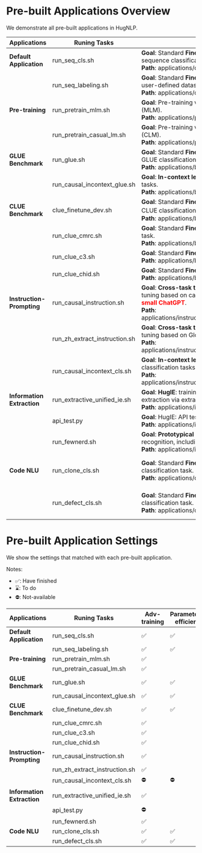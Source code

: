 # Pre-built Applications Overview

We demonstrate all pre-built applications in HugNLP.

| **Applications** | **Runing Tasks** | **Task Notes** | **PLM Models** | **Documents** |
| --- | --- | --- | --- | --- |
| **Default Application** | run_seq_cls.sh | **Goal**: Standard **Fine-tuning** or **Prompt-tuning** for sequence classification on user-defined dataset. <br> **Path**: applications/default_applications | BERT, RoBERTa, DeBERTa | [click](./documents/default_tasks/default_sequence_classification.md) |
|  | run_seq_labeling.sh | **Goal**: Standard **Fine-tuning** for sequence labeling on user-defined dataset. <br> **Path**: applications/default_applications | BERT, RoBERTa, ALBERT |   |
| **Pre-training** | run_pretrain_mlm.sh | **Goal**: Pre-training via **Masked Language Modeling** (MLM). <br> **Path**: applications/pretraining/ | BERT, RoBERTa | [click](./documents/pretraining/Masked%20LM%20for%20Continual%20Pre-training.md) |
|  | run_pretrain_casual_lm.sh | **Goal**: Pre-training via **Causal Language Modeling** (CLM). <br> **Path**: applications/pretraining | BERT, RoBERTa | [click](./documents/pretraining/Causal%20LM%20for%20Continual%20Pre-training.md) |
| **GLUE Benchmark** | run_glue.sh | **Goal**: Standard **Fine-tuning** or **Prompt-tuning** for GLUE classification tasks. <br> **Path**: applications/benchmark/glue | BERT, RoBERTa, DeBERTa |  |
|  | run_causal_incontext_glue.sh | **Goal**: **In-context learning** for GLUE classification tasks. <br> **Path**: applications/benchmark/glue | GPT-2 |  |
| **CLUE Benchmark** | clue_finetune_dev.sh | **Goal**: Standard **Fine-tuning** and **Prompt-tuning** for CLUE classification task。 <br> **Path**: applications/benchmark/clue | BERT, RoBERTa, DeBERTa |  |
|  | run_clue_cmrc.sh | **Goal**: Standard **Fine-tuning** for CLUE CMRC2018 task. <br> **Path**: applications/benchmark/cluemrc | BERT, RoBERTa, DeBERTa |  |
|  | run_clue_c3.sh | **Goal**: Standard **Fine-tuning** for CLUE C3 task. <br> **Path**: applications/benchmark/cluemrc | BERT, RoBERTa, DeBERTa |  |
|  | run_clue_chid.sh | **Goal**: Standard **Fine-tuning** for CLUE CHID task. <br> **Path**: applications/benchmark/cluemrc | BERT, RoBERTa, DeBERTa |  |
| **Instruction-Prompting** | run_causal_instruction.sh | **Goal**: **Cross-task training** via generative Instruction-tuning based on causal PLM. <font color='red'>**You can use it to train a small ChatGPT**</font>. <br> **Path**: applications/instruction_prompting/instruction_tuning | GPT2 | [click](./instruction_prompting/generative_instruction_tuning.md) |
|  | run_zh_extract_instruction.sh | **Goal**: **Cross-task training** via extractive Instruction-tuning based on Global Pointer model. <br> **Path**: applications/instruction_prompting/chinese_instruction | BERT, RoBERTa, DeBERTa | [click](./documents/instruction_prompting/instruction_tuning.md) |
|  | run_causal_incontext_cls.sh | **Goal**: **In-context learning** for user-defined classification tasks. <br> **Path**: applications/instruction_prompting/incontext_learning | GPT-2 | [click](./documents/instruction_prompting/incontext_learning_for_cls.md) |
| **Information Extraction** | run_extractive_unified_ie.sh | **Goal**: **HugIE**: training a unified chinese information extraction via extractive instruction-tuning. <br> **Path**: applications/information_extraction/HugIE | BERT, RoBERTa, DeBERTa | [click](./documents/information_extraction/HugIE.md) |
|  | api_test.py | **Goal**: HugIE: API test. <br> **Path**: applications/information_extraction/HugIE | - | [click](./documents/information_extraction/HugIE.md) |
|  | run_fewnerd.sh | **Goal**: **Prototypical learning** for named entity recognition, including SpanProto, TokenProto <br> **Path**: applications/information_extraction/fewshot_ner | BERT |  |
| **Code NLU** | run_clone_cls.sh | **Goal**: Standard **Fine-tuning** for code clone classification task. <br> **Path**: applications/code/code_clone | CodeBERT, CodeT5, GraphCodeBERT, PLBART |  |
|  | run_defect_cls.sh | **Goal**: Standard **Fine-tuning** for code defect classification task. <br> **Path**: applications/code/code_defect | CodeBERT, CodeT5, GraphCodeBERT, PLBART |  |




# Pre-built Application Settings

We show the settings that matched with each pre-built application.

Notes:
- ✅: Have finished
- ⌛️: To do
- ⛔️: Not-available

| **Applications** | **Runing Tasks** | **Adv-training** | **Parameter-efficient** | **Pattern-Verbalizer** | **Instruction-Prompting** | **Self-training** | **Calibration** |
| --- | --- | --- | --- | --- | --- | --- | --- |
| **Default Application** | run_seq_cls.sh | ✅ | ✅ | ✅ |   |   |   |
|  | run_seq_labeling.sh | ✅ | ✅ | ✅ |   |   |   |
| **Pre-training** | run_pretrain_mlm.sh | ✅ |  |  |  |   |
|  | run_pretrain_casual_lm.sh | ✅ |  |  |  |  |   |   |
| **GLUE Benchmark** | run_glue.sh | ✅ | ✅ | ✅ |  |  |   |   |
|  | run_causal_incontext_glue.sh | ✅ | ✅ | ✅ | ✅ |  |  ✅ |
| **CLUE Benchmark** | clue_finetune_dev.sh | ✅ | ✅ | ✅ |  |  |   |   |
|  | run_clue_cmrc.sh | ✅ |  |  |  |  |   |   |
|  | run_clue_c3.sh | ✅ |  |  |  |  |   |   |
|  | run_clue_chid.sh | ✅ |  |  |  |  |   |   |
| **Instruction-Prompting** | run_causal_instruction.sh | ✅ |  |  | ✅ |  |   |   |
|  | run_zh_extract_instruction.sh | ✅ |  | ✅ | ✅ |  |   |   |
|  | run_causal_incontext_cls.sh | ⛔️ | ⛔️ | ✅ | ✅ |   | ✅ |   |
| **Information Extraction** | run_extractive_unified_ie.sh | ✅ |  |  |  |  |   |   |
|  | api_test.py | ⛔️ |  |  |  |  |   |   |
|  | run_fewnerd.sh | ✅ |  |  |  |  |   |   |
| **Code NLU** | run_clone_cls.sh | ✅ | ✅ |  |  |  |   |   |
|  | run_defect_cls.sh | ✅ | ✅ |  |  |  |   |   |
